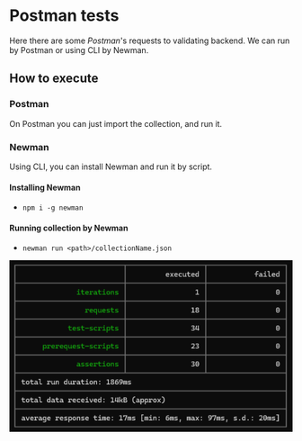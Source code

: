 # Postman tests

Here there are some _Postman_'s requests to validating backend.
We can run by Postman or using CLI by Newman.

## How to execute

### Postman
On Postman you can just import the collection, and run it.

### Newman
Using CLI, you can install Newman and run it by script.

#### Installing Newman

- `npm i -g newman`

#### Running collection by Newman

- `newman run <path>/collectionName.json`

![Newman report](../../../../src/test/resources/Postman/readme_assets/newman_report.png)